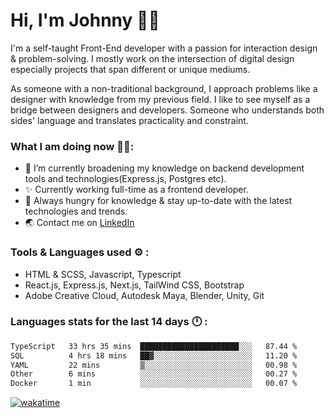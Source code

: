 # Hi, I'm Johnny 👋🧑‍

I'm a self-taught Front-End developer with a passion for interaction design & problem-solving. I mostly work on the intersection of digital design especially projects that span different or unique mediums.

As someone with a non-traditional background, I approach problems like a designer with knowledge from my previous field. I like to see myself as a bridge between designers and developers. Someone who understands both sides' language and translates practicality and constraint.

### What I am doing now 🧑‍💻:

- 🔭 I’m currently broadening my knowledge on backend development tools and technologies(Express.js, Postgres etc).
- ✨ Currently working full-time as a frontend developer.
- 📖 Always hungry for knowledge & stay up-to-date with the latest technologies and trends.
- 🌏 Contact me on [LinkedIn](https://www.linkedin.com/in/johchai/)

### Tools & Languages used ⚙️ :

- HTML & SCSS, Javascript, Typescript
- React.js, Express.js, Next.js, TailWind CSS, Bootstrap
- Adobe Creative Cloud, Autodesk Maya, Blender, Unity, Git

### Languages stats for the last 14 days 🕛 :

<!--START_SECTION:waka-->

```txt
TypeScript   33 hrs 35 mins  ██████████████████████░░░   87.44 %
SQL          4 hrs 18 mins   ██▓░░░░░░░░░░░░░░░░░░░░░░   11.20 %
YAML         22 mins         ▒░░░░░░░░░░░░░░░░░░░░░░░░   00.98 %
Other        6 mins          ░░░░░░░░░░░░░░░░░░░░░░░░░   00.27 %
Docker       1 min           ░░░░░░░░░░░░░░░░░░░░░░░░░   00.07 %
```

<!--END_SECTION:waka-->

[![wakatime](https://wakatime.com/badge/user/0cd14e89-b357-451d-b5c1-4a79286fb5a6.svg)](https://wakatime.com/@0cd14e89-b357-451d-b5c1-4a79286fb5a6)
